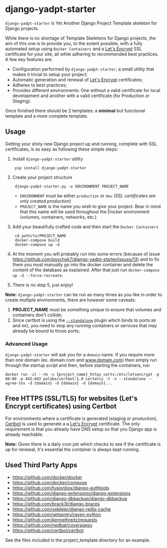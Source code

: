 # django-yadpt-starter

`django-yadpt-starter` is Yet Another Django Project Template skeleton for Django projects.

While there is no shortage of Template Skeletons for Django projects, the aim of this one is to provide you, to the extent possible, with a fully automated setup using `Docker Containers` and a [Let's Encrypt](https://letsencrypt.org) SSL certificate for your site, all while adhering to recommended best practices. A few key features are:

- Configuration performed by `django-yadpt-starter`, a small utility that makes it trivial to setup your project;
- Automatic generation and renewal of [Let's Encrypt](https://letsencrypt.org) certificates;
- Adheres to best practices;
- Provides different environments: One without a valid certificate for local development and another with a valid certificate (for Production or Staging).

Once finished there should be 2 templates: a **minimal** but functional template and a more complete template.

## Usage

Getting your shiny new Django project up and running, complete with SSL certificates, is as easy as following these simple steps:

1. Install `django-yadpt-starter` utility

		pip install django-yadpt-starter

2. Create your project structure

		django-yadpt-starter.py -e ENVIRONMENT PROJECT_NAME

	- `ENVIRONMENT` must be either `production` or `dev` _(SSL certificates are only created production)_
	- `PROJECT_NAME` is the name you wish to give your project. Bear in mind that this name will be used throughout the Docker environment (volumes, containers, networks, etc.)

3. Add your beautifully crafted code and then start the `Docker Containers`

		cd path/to/PROJECT_NAME
		docker-compose build
		docker-compose up -d

4. At the moment you will probably run into some errors (because of issue https://github.com/psychok7/django-yadpt-starter/issues/13) and to fix them you must manually go into the docker container and delete the content of the database as explained. After that just run `docker-compose up -d --force-recreate`.

5. There is no step 5, just enjoy!

**Note:** `django-yadpt-starter` can be run as many times as you like in order to create multiple environments, there are however some caveats:

1. **PROJECT_NAME** must be something unique to ensure that volumes and containers don't collide;
2. Since certbot is using the [`--standalone`](https://certbot.eff.org/docs/using.html#standalone) plugin which binds to ports `80` and `443`, you need to stop any running containers or services that may already be bound to those ports;


### Advanced Usage

`django-yadpt-starter` will ask you for a `domain` name. If you require more than one domain (ex. domain.com and www.domain.com) then simply run through the startup script and then, before starting the containers, run

`docker run -it --rm -v {project_name}_https_certs:/etc/letsencrypt -p 80:80 -p 443:443 palobo/certbot:1.0 certonly -t -n --standalone --agree-tos -d {domain} -d {domain} -d {domain}...`



## Free HTTPS (SSL/TLS) for websites (Let's Encrypt certificates) using Certbot

For environments where a certificate is generated (staging or production), [Certbot](https://certbot.eff.org) is used to generate a a [Let's Encrypt](https://letsencrypt.org) certificate. The only requirement is that you already have DNS setup so that you Django app is already reachable.

**Note:** Given there is a daily cron job which checks to see if the certificate is up for renewal, it's essential the container is always kept running.


## Used Third Party Apps

 - https://github.com/docker/docker
 - https://github.com/docker/compose
 - https://github.com/fusionbox/django-authtools
 - https://github.com/django-extensions/django-extensions
 - https://github.com/django-dbbackup/django-dbbackup
 - https://github.com/brack3t/django-braces
 - https://github.com/sebleier/django-redis-cache
 - https://github.com/getsentry/raven-python
 - https://github.com/kennethreitz/requests
 - https://github.com/nedbat/coveragepy
 - https://github.com/certbot/certbot

See the files included in the project_template directory for an example.
